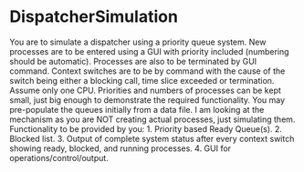 # DispatcherSimulation
You are to simulate a dispatcher using a priority queue system.   New processes are to be entered using a GUI with priority included (numbering should be automatic). Processes are also to be terminated by GUI command. Context switches are to be by command with the cause of the switch being either a blocking call, time slice exceeded or termination. Assume only one CPU.  Priorities and numbers of processes can be kept small, just big enough to demonstrate the required functionality. You may pre-populate the queues initially from a data file. I am looking at the mechanism as you are NOT creating actual processes, just simulating them.  Functionality to be provided by you:  1. Priority based Ready Queue(s).  2. Blocked list.  3. Output of complete system status after every context switch showing    ready, blocked, and running processes.  4. GUI for operations/control/output.
